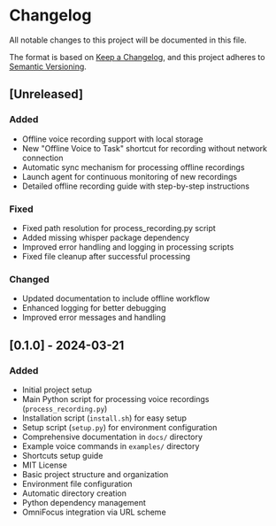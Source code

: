 # Changelog

All notable changes to this project will be documented in this file.

The format is based on [Keep a Changelog](https://keepachangelog.com/en/1.0.0/),
and this project adheres to [Semantic Versioning](https://semver.org/spec/v2.0.0.html).

## [Unreleased]

### Added
- Offline voice recording support with local storage
- New "Offline Voice to Task" shortcut for recording without network connection
- Automatic sync mechanism for processing offline recordings
- Launch agent for continuous monitoring of new recordings
- Detailed offline recording guide with step-by-step instructions

### Fixed
- Fixed path resolution for process_recording.py script
- Added missing whisper package dependency
- Improved error handling and logging in processing scripts
- Fixed file cleanup after successful processing

### Changed
- Updated documentation to include offline workflow
- Enhanced logging for better debugging
- Improved error messages and handling

## [0.1.0] - 2024-03-21

### Added
- Initial project setup
- Main Python script for processing voice recordings (`process_recording.py`)
- Installation script (`install.sh`) for easy setup
- Setup script (`setup.py`) for environment configuration
- Comprehensive documentation in `docs/` directory
- Example voice commands in `examples/` directory
- Shortcuts setup guide
- MIT License
- Basic project structure and organization
- Environment file configuration
- Automatic directory creation
- Python dependency management
- OmniFocus integration via URL scheme 